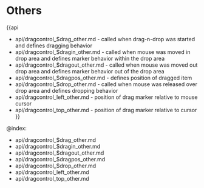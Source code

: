 
Others
=======

{{api
- api/dragcontrol_$drag_other.md - called when drag-n-drop was started and defines dragging behavior
- api/dragcontrol_$dragin_other.md - called when mouse was moved in drop area and defines marker behavior within the drop area
- api/dragcontrol_$dragout_other.md - called when mouse was moved out drop area and defines marker behavior out of the drop area
- api/dragcontrol_$dragpos_other.md - defines position of dragged item
- api/dragcontrol_$drop_other.md - called when mouse was released over drop area and defines dropping behavior
- api/dragcontrol_left_other.md - position of drag marker relative to mouse cursor
- api/dragcontrol_top_other.md - position of drag marker relative to cursor
}}

@index:
- api/dragcontrol_$drag_other.md
- api/dragcontrol_$dragin_other.md
- api/dragcontrol_$dragout_other.md
- api/dragcontrol_$dragpos_other.md
- api/dragcontrol_$drop_other.md
- api/dragcontrol_left_other.md
- api/dragcontrol_top_other.md


